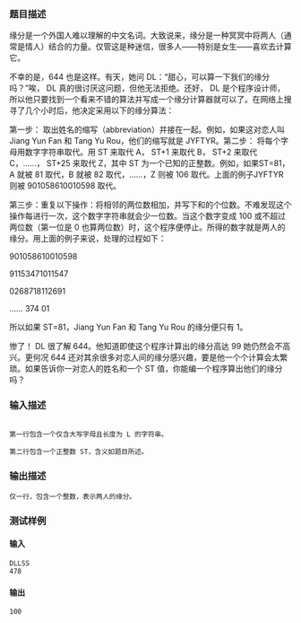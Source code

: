 ### 题目描述

缘分是一个外国人难以理解的中文名词。大致说来，缘分是一种冥冥中将两人（通常是情人）结合的力量。仅管这是种迷信，很多人——特别是女生——喜欢去计算它。

不幸的是，644 也是这样。有天，她问 DL：“甜心，可以算一下我们的缘分吗？”唉， DL 真的很讨厌这问题，但他无法拒绝。还好， DL 是个程序设计师，所以他只要找到一个看来不错的算法并写成一个缘分计算器就可以了。在网络上搜寻了几个小时后，他决定采用以下的缘分算法：

第一步： 取出姓名的缩写（abbreviation）并接在一起。例如，如果这对恋人叫 Jiang Yun Fan 和 Tang Yu Rou，他们的缩写就是 JYFTYR。第二步： 将每个字母用数字字符串取代。用 ST 来取代 A， ST+1 来取代 B， ST+2 来取代 C，……， ST+25 来取代 Z，其中 ST 为一个已知的正整数。例如，如果ST=81，A 就被 81 取代，B 就被 82 取代，……，Z 则被 106 取代。上面的例子JYFTYR 则被 901058610010598 取代。

第三步：重复以下操作：将相邻的两位数相加，并写下和的个位数。不难发现这个操作每进行一次，这个数字字符串就会少一位数。当这个数字变成 100 或不超过两位数（第一位是 0 也算两位数）时，这个程序便停止。所得的数字就是两人的缘分。用上面的例子来说，处理的过程如下：

901058610010598

91153471011547

0268718112691

…… 374 01

所以如果 ST=81，Jiang Yun Fan 和 Tang Yu Rou 的缘分便只有 1。

惨了！ DL 很了解 644。他知道即使这个程序计算出的缘分高达 99 她仍然会不高兴。更何况 644 还对其余很多对恋人间的缘分感兴趣，要是他一个个计算会太繁琐。如果告诉你一对恋人的姓名和一个 ST 值，你能编一个程序算出他们的缘分吗？

### 输入描述

```

第一行包含一个仅含大写字母且长度为 L 的字符串。

第二行包含一个正整数 ST，含义如题目所述。
```
### 输出描述

```
仅一行，包含一个整数，表示两人的缘分。
```

### 测试样例
#### 输入
```
DLLSS
478

```
#### 输出
```
100
```
